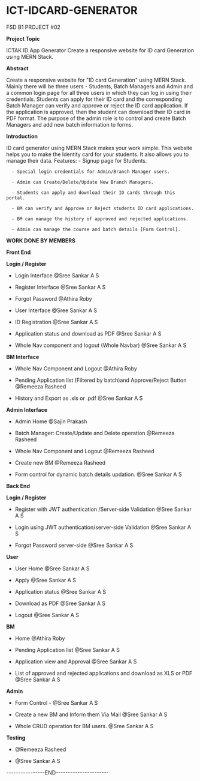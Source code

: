 # ICT-IDCARD-GENERATOR
 FSD B1 PROJECT #02
 
**Project Topic**

 ICTAK ID App Generator 
 Create a responsive website for ID card Generation using MERN Stack. 
 
**Abstract**

Create a responsive website for "ID card Generation" using MERN Stack. Mainly there will be three users - Students, Batch Managers and Admin and a common login page for all three users in which they can log in using their credentials. Students can apply for their ID card and the corresponding Batch Manager can verify and approve or reject the ID card application. If the application is approved, then the student can download their ID card in PDF format. The purpose of the admin role is to control and create Batch Managers and add new batch information to forms.

**Introduction**

ID card generator using MERN Stack makes your work simple. This website helps you to make the Identity card for your students. It also allows you to manage their data. 
Features:
      - Signup page for Students.
      
      - Special login credentials for Admin/Branch Manager users.
      
      - Admin can Create/Delete/Update New Branch Managers.
      
      - Students can apply and download their ID cards through this portal.
      
      - BM can verify and Approve or Reject students ID card applications.
      
      - BM can manage the history of approved and rejected applications.
      
      - Admin can manage the course and batch details [Form Control].
  
**WORK DONE BY MEMBERS** 

**Front End**

**Login / Register**

- Login Interface @Sree Sankar A S

- Register Interface @Sree Sankar A S

- Forgot Password @Athira Roby 

- User Interface @Sree Sankar A S

- ID Registration @Sree Sankar A S 

- Application status and download as PDF @Sree Sankar A S 

- Whole Nav component and logout (Whole Navbar) @Sree Sankar A S 

**BM Interface**

- Whole Nav Component and Logout @Athira Roby 


- Pending Application list (Filtered by batch)and Approve/Reject Button @Remeeza Rasheed 


- History and Export as .xls or .pdf  @Sree Sankar A S 


**Admin Interface**

- Admin Home @Sajin Prakash 

- Batch Manager: Create/Update and Delete operation @Remeeza Rasheed 

- Whole Nav Component and Logout @Remeeza Rasheed

- Create new BM @Remeeza Rasheed 

- Form control for dynamic batch details updation. @Sree Sankar A S 

**Back End**

**Login / Register**

- Register with JWT authentication /Server-side Validation @Sree Sankar A S 

- Login using JWT authentication/server-side Validation @Sree Sankar A S 

- Forgot Password server-side @Sree Sankar A S 


**User**

- User Home @Sree Sankar A S 

- Apply @Sree Sankar A S 

- Application status  @Sree Sankar A S 

- Download as PDF @Sree Sankar A S 

- Logout @Sree Sankar A S 

**BM**

- Home @Athira Roby 

- Pending Application list  @Sree Sankar A S 

- Application view and Approval @Sree Sankar A S 

- List of approved and rejected applications and download as XLS or PDF @Sree Sankar A S 

**Admin**

- Form Control - @Sree Sankar A S 

- Create a new BM and Inform them Via Mail @Sree Sankar A S 

- Whole CRUD operation for BM users. @Sree Sankar A S 

**Testing**

- @Remeeza Rasheed 

- @Sree Sankar A S 



----------------END----------------------

